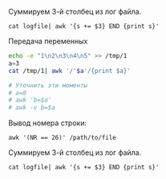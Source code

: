 Суммируем 3-й столбец из лог файла.  
```
cat logfile| awk '{s += $3} END {print s}'
```
Передача переменных
```sh
echo -e "1\n2\n3\n4\n5" >> /tmp/1
a=3
cat /tmp/1| awk '/'$a'/{print $a}'

# Уточнить эти моменты
# a=8
# awk 'b=$a'
# awk -v b=$a
```

Вывод номера строки:
```
awk '(NR == 26)' /path/to/file
```

Суммируем 3-й столбец из лог файла.
```
cat logfile| awk '{s += $3} END {print s}'
```
